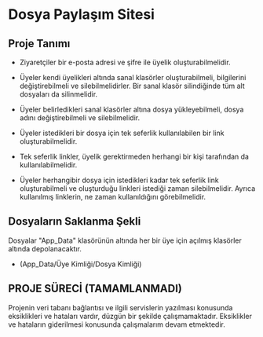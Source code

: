 ﻿# Dosya Paylaşım Sitesi 
## Proje Tanımı

- Ziyaretçiler bir e-posta adresi ve şifre ile üyelik oluşturabilmelidir.
- Üyeler kendi üyelikleri altında sanal klasörler oluşturabilmeli, bilgilerini değiştirebilmeli ve silebilmelidirler.
Bir sanal klasör silindiğinde tüm alt dosyaları da silinmelidir.
- Üyeler belirledikleri sanal klasörler altına dosya yükleyebilmeli, dosya adını değiştirebilmeli ve silebilmelidir.

- Üyeler istedikleri bir dosya için tek seferlik kullanılabilen bir link oluşturabilmelidir.
- Tek seferlik linkler, üyelik gerektirmeden herhangi bir kişi tarafından da kullanılabilmelidir.
- Üyeler herhangibir dosya için istedikleri kadar tek seferlik link oluşturabilmeli ve oluşturduğu linkleri istediği zaman 
silebilmelidir. Ayrıca kullanılmış linklerin, ne zaman kullanıldığını görebilmelidir.

## Dosyaların Saklanma Şekli

Dosyalar "App_Data" klasörünün altında her bir üye için açılmış klasörler altında depolanacaktır.
- (App_Data/Üye Kimliği/Dosya Kimliği)

## PROJE SÜRECİ (TAMAMLANMADI)
Projenin veri tabanı bağlantısı ve ilgili servislerin yazılması konusunda eksiklikleri ve hataları vardır, düzgün bir şekilde çalışmamaktadır. Eksiklikler ve hataların giderilmesi konusunda çalışmalarım devam etmektedir.
